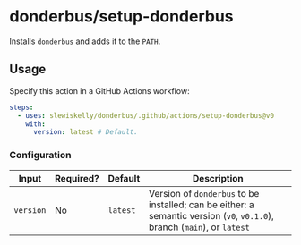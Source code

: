 # donderbus/setup-donderbus

Installs `donderbus` and adds it to the `PATH`.

## Usage

Specify this action in a GitHub Actions workflow:

```yaml
steps:
  - uses: slewiskelly/donderbus/.github/actions/setup-donderbus@v0
    with:
      version: latest # Default.
```

### Configuration

| Input     | Required? | Default  | Description                                                                                                              |
| --------- | --------- | -------- | ------------------------------------------------------------------------------------------------------------------------ |
| `version` | No        | `latest` | Version of `donderbus` to be installed; can be either: a semantic version (`v0`, `v0.1.0`), branch (`main`), or `latest` |
